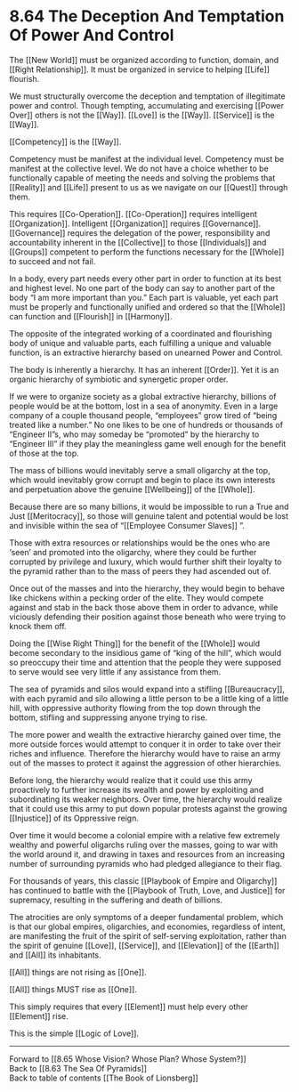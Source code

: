 # 8.64 The Deception And Temptation Of Power And Control

The [[New World]] must be organized according to function, domain, and [[Right Relationship]]. It must be organized in service to helping [[Life]] flourish.

We must structurally overcome the deception and temptation of illegitimate power and control. Though tempting, accumulating and exercising [[Power Over]] others is not the [[Way]]. [[Love]] is the [[Way]]. [[Service]] is the [[Way]].

[[Competency]] is the [[Way]].

Competency must be manifest at the individual level. Competency must be manifest at the collective level. We do not have a choice whether to be functionally capable of meeting the needs and solving the problems that [[Reality]] and [[Life]] present to us as we navigate on our [[Quest]] through them. 

This requires [[Co-Operation]]. [[Co-Operation]] requires intelligent [[Organization]]. Intelligent [[Organization]] requires [[Governance]]. [[Governance]] requires the delegation of the power, responsibility and accountability inherent in the [[Collective]] to those [[Individuals]] and [[Groups]] competent to perform the functions necessary for the [[Whole]] to succeed and not fail.

In a body, every part needs every other part in order to function at its best and highest level. No one part of the body can say to another part of the body “I am more important than you.” Each part is valuable, yet each part must be properly and functionally unified and ordered so that the [[Whole]] can function and [[Flourish]] in [[Harmony]]. 

The opposite of the integrated working of a coordinated and flourishing body of unique and valuable parts, each fulfilling a unique and valuable function, is an extractive hierarchy based on unearned Power and Control. 

The body is inherently a hierarchy. It has an inherent [[Order]]. Yet it is an organic hierarchy of symbiotic and synergetic proper order.

If we were to organize society as a global extractive hierarchy, billions of people would be at the bottom, lost in a sea of anonymity. Even in a large company of a couple thousand people, “employees” grow tired of “being treated like a number.” No one likes to be one of hundreds or thousands of “Engineer II”s, who may someday be “promoted” by the hierarchy to “Engineer III” if they play the meaningless game well enough for the benefit of those at the top.

The mass of billions would inevitably serve a small oligarchy at the top, which would inevitably grow corrupt and begin to place its own interests and perpetuation above the genuine [[Wellbeing]] of the [[Whole]].

Because there are so many billions, it would be impossible to run a True and Just [[Meritocracy]], so those will genuine talent and potential would be lost and invisible within the sea of “[[Employee Consumer Slaves]] ”. 

Those with extra resources or relationships would be the ones who are ‘seen’ and promoted into the oligarchy, where they could be further corrupted by privilege and luxury, which would further shift their loyalty to the pyramid rather than to the mass of peers they had ascended out of.

Once out of the masses and into the hierarchy, they would begin to behave like chickens within a pecking order of the elite. They would compete against and stab in the back those above them in order to advance, while viciously defending their position against those beneath who were trying to knock them off.

Doing the [[Wise Right Thing]] for the benefit of the [[Whole]] would become secondary to the insidious game of “king of the hill”, which would so preoccupy their time and attention that the people they were supposed to serve would see very little if any assistance from them.

The sea of pyramids and silos would expand into a stifling [[Bureaucracy]], with each pyramid and silo allowing a little person to be a little king of a little hill, with oppressive authority flowing from the top down through the bottom, stifling and suppressing anyone trying to rise.

The more power and wealth the extractive hierarchy gained over time, the more outside forces would attempt to conquer it in order to take over their riches and influence. Therefore the hierarchy would have to raise an army out of the masses to protect it against the aggression of other hierarchies.

Before long, the hierarchy would realize that it could use this army proactively to further increase its wealth and power by exploiting and subordinating its weaker neighbors. Over time, the hierarchy would realize that it could use this army to put down popular protests against the growing [[Injustice]] of its Oppressive reign. 

Over time it would become a colonial empire with a relative few extremely wealthy and powerful oligarchs ruling over the masses, going to war with the world around it, and drawing in taxes and resources from an increasing number of surrounding pyramids who had pledged allegiance to their flag.

For thousands of years, this classic [[Playbook of Empire and Oligarchy]] has continued to battle with the [[Playbook of Truth, Love, and Justice]] for supremacy, resulting in the suffering and death of billions.

The atrocities are only symptoms of a deeper fundamental problem, which is that our global empires, oligarchies, and economies, regardless of intent, are manifesting the fruit of the spirit of self-serving exploitation, rather than the spirit of genuine [[Love]], [[Service]], and [[Elevation]] of the [[Earth]] and [[All]] its inhabitants.

[[All]] things are not rising as [[One]].

[[All]] things MUST rise as [[One]].

This simply requires that every [[Element]] must help every other [[Element]] rise.

This is the simple [[Logic of Love]]. 

___

Forward to [[8.65 Whose Vision? Whose Plan? Whose System?]]  
Back to [[8.63 The Sea Of Pyramids]]      
Back to table of contents [[The Book of Lionsberg]]  
